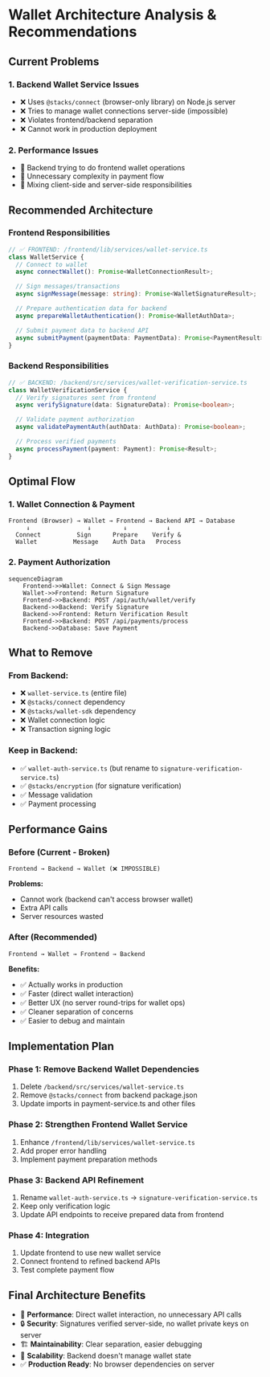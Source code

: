 # Wallet Architecture Analysis & Recommendations

## Current Problems

### 1. Backend Wallet Service Issues

- ❌ Uses `@stacks/connect` (browser-only library) on Node.js server
- ❌ Tries to manage wallet connections server-side (impossible)
- ❌ Violates frontend/backend separation
- ❌ Cannot work in production deployment

### 2. Performance Issues

- 🐌 Backend trying to do frontend wallet operations
- 🐌 Unnecessary complexity in payment flow
- 🐌 Mixing client-side and server-side responsibilities

## Recommended Architecture

### Frontend Responsibilities

```typescript
// ✅ FRONTEND: /frontend/lib/services/wallet-service.ts
class WalletService {
  // Connect to wallet
  async connectWallet(): Promise<WalletConnectionResult>;

  // Sign messages/transactions
  async signMessage(message: string): Promise<WalletSignatureResult>;

  // Prepare authentication data for backend
  async prepareWalletAuthentication(): Promise<WalletAuthData>;

  // Submit payment data to backend API
  async submitPayment(paymentData: PaymentData): Promise<PaymentResult>;
}
```

### Backend Responsibilities

```typescript
// ✅ BACKEND: /backend/src/services/wallet-verification-service.ts
class WalletVerificationService {
  // Verify signatures sent from frontend
  async verifySignature(data: SignatureData): Promise<boolean>;

  // Validate payment authorization
  async validatePaymentAuth(authData: AuthData): Promise<boolean>;

  // Process verified payments
  async processPayment(payment: Payment): Promise<Result>;
}
```

## Optimal Flow

### 1. Wallet Connection & Payment

```
Frontend (Browser) → Wallet → Frontend → Backend API → Database
     ↓                ↓         ↓           ↓
  Connect          Sign      Prepare    Verify &
  Wallet          Message    Auth Data   Process
```

### 2. Payment Authorization

```mermaid
sequenceDiagram
    Frontend->>Wallet: Connect & Sign Message
    Wallet->>Frontend: Return Signature
    Frontend->>Backend: POST /api/auth/wallet/verify
    Backend->>Backend: Verify Signature
    Backend->>Frontend: Return Verification Result
    Frontend->>Backend: POST /api/payments/process
    Backend->>Database: Save Payment
```

## What to Remove

### From Backend:

- ❌ `wallet-service.ts` (entire file)
- ❌ `@stacks/connect` dependency
- ❌ `@stacks/wallet-sdk` dependency
- ❌ Wallet connection logic
- ❌ Transaction signing logic

### Keep in Backend:

- ✅ `wallet-auth-service.ts` (but rename to `signature-verification-service.ts`)
- ✅ `@stacks/encryption` (for signature verification)
- ✅ Message validation
- ✅ Payment processing

## Performance Gains

### Before (Current - Broken)

```
Frontend → Backend → Wallet (❌ IMPOSSIBLE)
```

**Problems:**

- Cannot work (backend can't access browser wallet)
- Extra API calls
- Server resources wasted

### After (Recommended)

```
Frontend → Wallet → Frontend → Backend
```

**Benefits:**

- ✅ Actually works in production
- ✅ Faster (direct wallet interaction)
- ✅ Better UX (no server round-trips for wallet ops)
- ✅ Cleaner separation of concerns
- ✅ Easier to debug and maintain

## Implementation Plan

### Phase 1: Remove Backend Wallet Dependencies

1. Delete `/backend/src/services/wallet-service.ts`
2. Remove `@stacks/connect` from backend package.json
3. Update imports in payment-service.ts and other files

### Phase 2: Strengthen Frontend Wallet Service

1. Enhance `/frontend/lib/services/wallet-service.ts`
2. Add proper error handling
3. Implement payment preparation methods

### Phase 3: Backend API Refinement

1. Rename `wallet-auth-service.ts` → `signature-verification-service.ts`
2. Keep only verification logic
3. Update API endpoints to receive prepared data from frontend

### Phase 4: Integration

1. Update frontend to use new wallet service
2. Connect frontend to refined backend APIs
3. Test complete payment flow

## Final Architecture Benefits

- 🚀 **Performance**: Direct wallet interaction, no unnecessary API calls
- 🔒 **Security**: Signatures verified server-side, no wallet private keys on server
- 🏗️ **Maintainability**: Clear separation, easier debugging
- 📱 **Scalability**: Backend doesn't manage wallet state
- ✅ **Production Ready**: No browser dependencies on server
